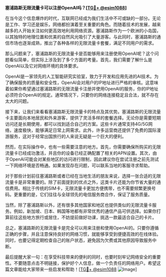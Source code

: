 **塞浦路斯无限流量卡可以注册OpenAI吗？[[TG💪+ @esim1088](https://t.me/s/esim1088)]**

在当今这个信息爆炸的时代，互联网已经成为我们生活中不可或缺的一部分。无论是工作、学习还是娱乐，网络都扮演着至关重要的角色。而随着技术的发展，越来越多的人开始关注如何更高效地利用网络资源。塞浦路斯作为一个欧洲的小岛国，以其独特的地理位置和优美的自然风光吸引了大量游客。与此同时，塞浦路斯的通信市场也逐渐成熟，推出了各种各样的无限流量卡套餐，满足不同用户的需求。

那么问题来了，塞浦路斯的无限流量卡是否能够用来注册使用OpenAI呢？这个问题看似简单，但实际上涉及到了多个方面的考量。首先，我们需要了解什么是OpenAI以及它对网络环境的具体要求。

OpenAI是一家领先的人工智能研究实验室，致力于开发和应用先进的AI技术。为了确保服务的质量和安全性，OpenAI会对用户的IP地址进行严格的审核。这意味着如果你希望通过塞浦路斯的无限流量卡注册并使用OpenAI的服务，你的IP地址必须符合OpenAI的规定。通常情况下，只要你的网络连接稳定且合法，就不存在太大的问题。

接下来，让我们来看看塞浦路斯无限流量卡的特点及其优势。塞浦路斯的无限流量卡主要面向本地居民和外来游客，提供了灵活多样的套餐选择。无论你是需要短期访问还是长期使用，都可以找到适合自己的方案。这些卡片通常支持4G/5G网络，速度极快，能够满足日常上网需求。此外，许多运营商还提供了免费的国际漫游服务，这对于经常出国旅行的人来说无疑是一个巨大的便利。

然而，在实际操作中，也有一些需要注意的地方。首先，你需要确保所购买的无限流量卡已经成功激活，并且你的设备已经正确配置了相关的APN设置。其次，由于OpenAI可能会对某些地区的访问进行限制，因此建议你在尝试注册之前先测试一下网络环境是否畅通。如果发现存在问题，可以联系当地的客服寻求帮助。

对于那些计划前往塞浦路斯或者已经在当地生活的朋友来说，选择一张合适的无限流量卡是非常重要的。除了前面提到的优点之外，这类卡片还能为你节省大量的通信费用。相比于传统的SIM卡，无限流量卡更加方便携带，也不需要频繁更换号码。更重要的是，它们往往与全球领先的电信服务商合作，保证了服务质量。

当然，除了塞浦路斯以外，还有很多其他国家和地区也提供类似的无限流量卡服务。例如，新加坡、日本、韩国等地都有非常优秀的通信产品可供选择。如果你打算前往这些地方旅行或居住，不妨提前做好功课，挑选一款最适合自己的卡片。

总之，塞浦路斯的无限流量卡是完全可以用来注册和使用OpenAI的。只要你遵循正确的步骤，并且注意保持良好的网络习惯，就能够享受到便捷高效的在线体验。同时，也要记得定期检查自己的账户状态，避免因为欠费或其他原因导致服务中断。

最后提醒大家一句：在享受科技带来的便利的同时，也要时刻牢记网络安全的重要性。不要随意点击不明链接，保护好个人信息，做一个负责任的网络用户。希望这篇文章能给大家带来一些启发和帮助！[[TG💪+ @esim1088](https://t.me/s/esim1088) ![Image](https://i.postimg.cc/4NQfJmqS/Snipaste-2025-05-13-00-14-12.png)]